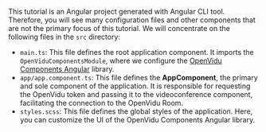 This tutorial is an Angular project generated with Angular CLI tool. Therefore, you will see many configuration files and other components that are not the primary focus of this tutorial. We will concentrate on the following files in the `src` directory:

- `main.ts`: This file defines the root application component. It imports the `OpenViduComponentsModule`, where we configure the [OpenVidu Components Angular](api/openvidu-components-angular/) library.
- `app/app.component.ts`: This file defines the **AppComponent**, the primary and sole component of the application. It is responsible for requesting the OpenVidu token and passing it to the videoconference component, facilitating the connection to the OpenVidu Room.
- `styles.scss`: This file defines the global styles of the application. Here, you can customize the UI of the OpenVidu Components Angular library.